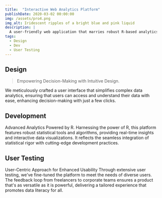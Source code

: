 ```yaml
---
title:  "Interactive Web Analytics Platform"
publishDate: 2020-03-02 00:00:00
img: /assets/pro4.png
img_alt: Iridescent ripples of a bright blue and pink liquid
description: |
  A user-friendly web application that marries robust R-based analytics with interactive design, providing instant, actionable insights from data.
tags:
  - Design
  - Dev
  - User Testing
---
```


## Design

>Empowering Decision-Making with Intuitive Design.

We meticulously crafted a user interface that simplifies complex data analytics, ensuring that users can access and understand their data with ease, enhancing decision-making with just a few clicks.

##  Development

Advanced Analytics Powered by R.
Harnessing the power of R, this platform features robust statistical tools and algorithms, providing real-time insights and interactive data visualizations. It reflects the seamless integration of statistical rigor with cutting-edge development practices.

## User Testing

User-Centric Approach for Enhanced Usability
Through extensive user testing, we've fine-tuned the platform to meet the needs of diverse users. The feedback loop from freelancers to corporate teams ensures a product that's as versatile as it is powerful, delivering a tailored experience that promotes data literacy for all.

